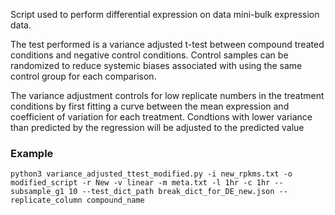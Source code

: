 Script used to perform differential expression on data mini-bulk expression data.

The test performed is a variance adjusted t-test between compound treated conditions and negative control conditions. Control samples can be randomized to reduce systemic biases associated with using the same control group for each comparison.

The variance adjustment controls for low replicate numbers in the treatment conditions by first fitting a curve between the mean expression and coefficient of variation for each treatment. Condtions with lower variance than predicted by the regression will be adjusted to the predicted value

### Example

`python3 variance_adjusted_ttest_modified.py -i new_rpkms.txt -o modified_script -r New -v linear -m meta.txt -l 1hr -c 1hr --subsample_g1 10 --test_dict_path break_dict_for_DE_new.json --replicate_column compound_name`
